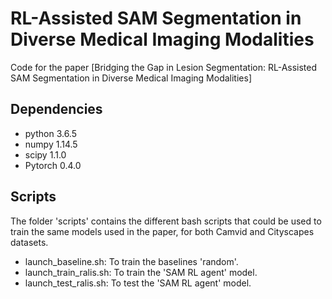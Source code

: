 # RL-Assisted SAM Segmentation in Diverse Medical Imaging Modalities
Code for the paper [Bridging the Gap in Lesion Segmentation: RL-Assisted SAM Segmentation in Diverse Medical Imaging Modalities]

## Dependencies 
- python 3.6.5
- numpy 1.14.5
- scipy 1.1.0
- Pytorch 0.4.0

## Scripts
The folder 'scripts' contains the different bash scripts that could be used to train the same models used in the paper, for both Camvid and Cityscapes datasets. 
- launch_baseline.sh: To train the baselines 'random'.
- launch_train_ralis.sh: To train the 'SAM RL agent' model.
- launch_test_ralis.sh: To test the 'SAM RL agent' model. 
